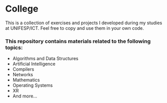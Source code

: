 # College

This is a collection of exercises and projects I developed during my studies at UNIFESP/ICT.
Feel free to copy and use them in your own code.

### **This repository contains materials related to the following topics:**

- Algorithms and Data Structures
- Artificial Intelligence
- Compilers
- Networks
- Mathematics
- Operating Systems
- XR
- And more...
